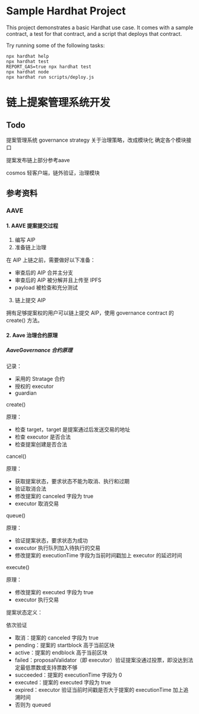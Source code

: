 # Sample Hardhat Project

This project demonstrates a basic Hardhat use case. It comes with a sample contract, a test for that contract, and a script that deploys that contract.

Try running some of the following tasks:

```shell
npx hardhat help
npx hardhat test
REPORT_GAS=true npx hardhat test
npx hardhat node
npx hardhat run scripts/deploy.js
```
# 链上提案管理系统开发

## Todo

提案管理系统
governance strategy 关于治理策略，改成模块化
确定各个模块接口

提案发布链上部分参考aave

cosmos 轻客户端，链外验证，治理模块

## 参考资料

### AAVE

#### 1. AAVE 提案提交过程

1. 编写 AIP
2. 准备链上治理

在 AIP 上链之前，需要做好以下准备：

* 审查后的 AIP 合并主分支
* 审查后的 AIP 被分解并且上传至 IPFS
* payload 被检查和充分测试

3. 链上提交 AIP

拥有足够提案权的用户可以链上提交 AIP，使用 governance contract 的 create() 方法。

#### 2. Aave 治理合约原理

##### AaveGovernance 合约原理

记录：
* 采用的 Stratage 合约
* 授权的 executor
* guardian



create()

原理：

* 检查 target，target 是提案通过后发送交易的地址
* 检查 executor 是否合法
* 检查提案创建是否合法



cancel()

原理：

* 获取提案状态，要求状态不能为取消、执行和过期
* 验证取消合法
* 修改提案的 canceled 字段为 true
* executor 取消交易



queue()

原理：

* 验证提案状态，要求状态为成功
* executor 执行队列加入待执行的交易
* 修改提案的 executionTime 字段为当前时间戳加上 executor 的延迟时间



execute()

原理：

* 修改提案的 executed 字段为 true
* executor 执行交易



提案状态定义：

依次验证

* 取消：提案的 canceled 字段为 true
* pending：提案的 startblock 高于当前区块
* active：提案的 endblock 高于当前区块
* failed：proposalValidator（即 executor）验证提案没通过投票，即没达到法定最低票数或支持票数不够
* succeeded：提案的 executionTime 字段为 0
* executed：提案的 executed 字段为 true
* expired：executor 验证当前时间戳是否大于提案的 executionTime 加上追溯时间
* 否则为 queued
